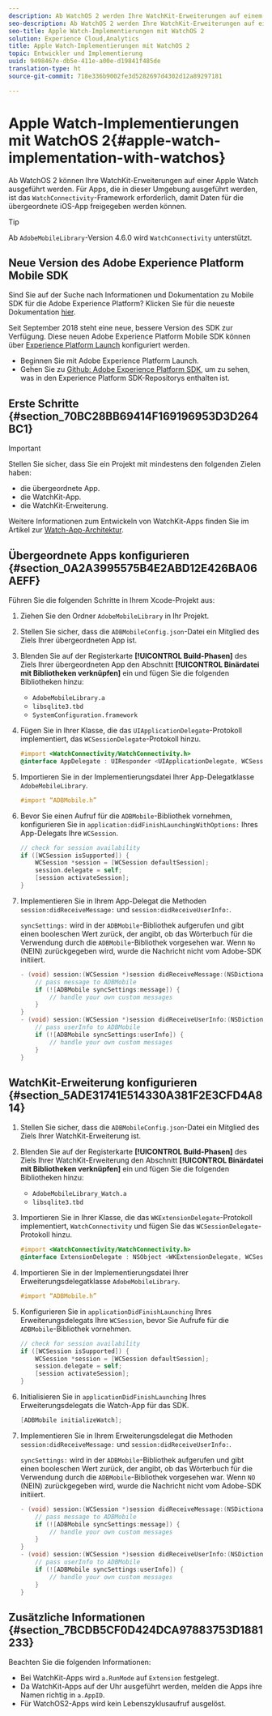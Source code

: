 ```yaml
---
description: Ab WatchOS 2 werden Ihre WatchKit-Erweiterungen auf einem Apple Watch-Gerät ausgeführt. Für Anwendungen, die in dieser Umgebung ausgeführt werden, ist das WatchConnectivity-Framework erforderlich, damit Daten für die übergeordnete iOS-App freigegeben werden können.
seo-description: Ab WatchOS 2 werden Ihre WatchKit-Erweiterungen auf einem Apple Watch-Gerät ausgeführt. Für Anwendungen, die in dieser Umgebung ausgeführt werden, ist das WatchConnectivity-Framework erforderlich, damit Daten für die übergeordnete iOS-App freigegeben werden können.
seo-title: Apple Watch-Implementierungen mit WatchOS 2
solution: Experience Cloud,Analytics
title: Apple Watch-Implementierungen mit WatchOS 2
topic: Entwickler und Implementierung
uuid: 9498467e-db5e-411e-a00e-d19841f485de
translation-type: ht
source-git-commit: 718e336b9002fe3d5282697d4302d12a89297181

---
```



# Apple Watch-Implementierungen mit WatchOS 2{#apple-watch-implementation-with-watchos}

Ab WatchOS 2 können Ihre WatchKit-Erweiterungen auf einer Apple Watch ausgeführt werden. Für Apps, die in dieser Umgebung ausgeführt werden, ist das `WatchConnectivity`-Framework erforderlich, damit Daten für die übergeordnete iOS-App freigegeben werden können.

>[!TIP]
>
>Ab `AdobeMobileLibrary`-Version 4.6.0 wird `WatchConnectivity` unterstützt.

## Neue Version des Adobe Experience Platform Mobile SDK

Sind Sie auf der Suche nach Informationen und Dokumentation zu Mobile SDK für die Adobe Experience Platform? Klicken Sie für die neueste Dokumentation [hier](https://aep-sdks.gitbook.io/docs/).

Seit September 2018 steht eine neue, bessere Version des SDK zur Verfügung. Diese neuen Adobe Experience Platform Mobile SDK können über [Experience Platform Launch](https://www.adobe.com/de/experience-platform/launch.html) konfiguriert werden.

* Beginnen Sie mit Adobe Experience Platform Launch.
* Gehen Sie zu [Github: Adobe Experience Platform SDK](https://github.com/Adobe-Marketing-Cloud/acp-sdks), um zu sehen, was in den Experience Platform SDK-Repositorys enthalten ist.

## Erste Schritte {#section_70BC28BB69414F169196953D3D264BC1}

>[!IMPORTANT]
>
>Stellen Sie sicher, dass Sie ein Projekt mit mindestens den folgenden Zielen haben:
>
>* die übergeordnete App.
>* die WatchKit-App.
>* die WatchKit-Erweiterung.
>



Weitere Informationen zum Entwickeln von WatchKit-Apps finden Sie im Artikel zur [Watch-App-Architektur](https://developer.apple.com/library/ios/documentation/General/Conceptual/WatchKitProgrammingGuide/DesigningaWatchKitApp.html#//apple_ref/doc/uid/TP40014969-CH3-SW1).

## Übergeordnete Apps konfigurieren {#section_0A2A3995575B4E2ABD12E426BA06AEFF}

Führen Sie die folgenden Schritte in Ihrem Xcode-Projekt aus:

1. Ziehen Sie den Ordner `AdobeMobileLibrary` in Ihr Projekt.
1. Stellen Sie sicher, dass die `ADBMobileConfig.json`-Datei ein Mitglied des Ziels Ihrer übergeordneten App ist.
1. Blenden Sie auf der Registerkarte **[!UICONTROL Build-Phasen]** des Ziels Ihrer übergeordneten App den Abschnitt **[!UICONTROL Binärdatei mit Bibliotheken verknüpfen]** ein und fügen Sie die folgenden Bibliotheken hinzu:

   * `AdobeMobileLibrary.a`
   * `libsqlite3.tbd`
   * `SystemConfiguration.framework`

1. Fügen Sie in Ihrer Klasse, die das `UIApplicationDelegate`-Protokoll implementiert, das `WCSessionDelegate`-Protokoll hinzu.

   ```objective-c
   #import <WatchConnectivity/WatchConnectivity.h> 
   @interface AppDelegate : UIResponder <UIApplicationDelegate, WCSessionDelegate>
   ```

1. Importieren Sie in der Implementierungsdatei Ihrer App-Delegatklasse `AdobeMobileLibrary`.

   ```objective-c
   #import “ADBMobile.h”
   ```

1. Bevor Sie einen Aufruf für die `ADBMobile`-Bibliothek vornehmen, konfigurieren Sie in `application:didFinishLaunchingWithOptions:` Ihres App-Delegats Ihre `WCSession`.

   ```objective-c
   // check for session availability 
   if ([WCSession isSupported]) { 
       WCSession *session = [WCSession defaultSession]; 
       session.delegate = self; 
       [session activateSession]; 
   }
   ```

1. Implementieren Sie in Ihrem App-Delegat die Methoden `session:didReceiveMessage:` und `session:didReceiveUserInfo:`.

   `syncSettings:` wird in der `ADBMobile`-Bibliothek aufgerufen und gibt einen booleschen Wert zurück, der angibt, ob das Wörterbuch für die Verwendung durch die `ADBMobile`-Bibliothek vorgesehen war. Wenn `No` (NEIN) zurückgegeben wird, wurde die Nachricht nicht vom Adobe-SDK initiiert.

   ```objective-c
   - (void) session:(WCSession *)session didReceiveMessage:(NSDictionary<NSString *,id> *)message { 
       // pass message to ADBMobile 
       if (![ADBMobile syncSettings:message]) { 
           // handle your own custom messages 
       } 
   } 
   - (void) session:(WCSession *)session didReceiveUserInfo:(NSDictionary<NSString *,id> *)userInfo { 
       // pass userInfo to ADBMobile 
       if (![ADBMobile syncSettings:userInfo]) { 
           // handle your own custom messages 
       } 
   } 
   ```

## WatchKit-Erweiterung konfigurieren {#section_5ADE31741E514330A381F2E3CFD4A814}

1. Stellen Sie sicher, dass die `ADBMobileConfig.json`-Datei ein Mitglied des Ziels Ihrer WatchKit-Erweiterung ist.
1. Blenden Sie auf der Registerkarte **[!UICONTROL Build-Phasen]** des Ziels Ihrer WatchKit-Erweiterung den Abschnitt **[!UICONTROL Binärdatei mit Bibliotheken verknüpfen]** ein und fügen Sie die folgenden Bibliotheken hinzu:

   * `AdobeMobileLibrary_Watch.a`
   * `libsqlite3.tbd`

1. Importieren Sie in Ihrer Klasse, die das `WKExtensionDelegate`-Protokoll implementiert, `WatchConnectivity` und fügen Sie das `WCSessionDelegate`-Protokoll hinzu.

   ```objective-c
   #import <WatchConnectivity/WatchConnectivity.h> 
   @interface ExtensionDelegate : NSObject <WKExtensionDelegate, WCSessionDelegate>
   ```

1. Importieren Sie in der Implementierungsdatei Ihrer Erweiterungsdelegatklasse `AdobeMobileLibrary`.

   ```objective-c
   #import “ADBMobile.h”
   ```

1. Konfigurieren Sie in `applicationDidFinishLaunching` Ihres Erweiterungsdelegats Ihre `WCSession`, bevor Sie Aufrufe für die `ADBMobile`-Bibliothek vornehmen.

   ```objective-c
   // check for session availability 
   if ([WCSession isSupported]) { 
       WCSession *session = [WCSession defaultSession]; 
       session.delegate = self; 
       [session activateSession]; 
   }
   ```

1. Initialisieren Sie in `applicationDidFinishLaunching` Ihres Erweiterungsdelegats die Watch-App für das SDK.

   ```objective-c
   [ADBMobile initializeWatch];
   ```

1. Implementieren Sie in Ihrem Erweiterungsdelegat die Methoden `session:didReceiveMessage:` und `session:didReceiveUserInfo:`.

   `syncSettings:` wird in der `ADBMobile`-Bibliothek aufgerufen und gibt einen booleschen Wert zurück, der angibt, ob das Wörterbuch für die Verwendung durch die `ADBMobile`-Bibliothek vorgesehen war. Wenn `NO` (NEIN) zurückgegeben wird, wurde die Nachricht nicht vom Adobe-SDK initiiert.

   ```objective-c
   - (void) session:(WCSession *)session didReceiveMessage:(NSDictionary<NSString *,id> *)message { 
       // pass message to ADBMobile 
       if (![ADBMobile syncSettings:message]) { 
           // handle your own custom messages 
       } 
   } 
   - (void) session:(WCSession *)session didReceiveUserInfo:(NSDictionary<NSString *,id> *)userInfo { 
       // pass userInfo to ADBMobile 
       if (![ADBMobile syncSettings:userInfo]) { 
           // handle your own custom messages 
       } 
   } 
   ```

## Zusätzliche Informationen {#section_7BCDB5CF0D424DCA97883753D1881233}

Beachten Sie die folgenden Informationen:

* Bei WatchKit-Apps wird `a.RunMode` auf `Extension` festgelegt.
* Da WatchKit-Apps auf der Uhr ausgeführt werden, melden die Apps ihre Namen richtig in `a.AppID`.
* Für WatchOS2-Apps wird kein Lebenszyklusaufruf ausgelöst.

